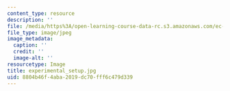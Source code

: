 ```yaml
---
content_type: resource
description: ''
file: /media/https%3A/open-learning-course-data-rc.s3.amazonaws.com/ec-710-d-lab-medical-technologies-for-the-developing-world-spring-2010/8804b46f4aba2019dc70fff6c479d339_experimental_setup.jpg
file_type: image/jpeg
image_metadata:
  caption: ''
  credit: ''
  image-alt: ''
resourcetype: Image
title: experimental_setup.jpg
uid: 8804b46f-4aba-2019-dc70-fff6c479d339
---
```

